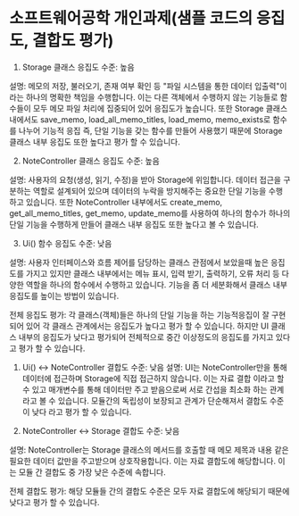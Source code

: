# 소프트웨어공학 개인과제(샘플 코드의 응집도, 결합도 평가)

1. Storage 클래스
응집도 수준: 높음

설명: 메모의 저장, 불러오기, 존재 여부 확인 등 "파일 시스템을 통한 데이터 입출력"이라는 하나의 명확한 책임을 수행합니다. 이는 다른 객체에서 수행하지 않는 기능들로 함수들이 모두 메모 파일 처리에 집중되어 있어 응집도가 높습니다. 또한 Storage 클래스 내에서도 save_memo, load_all_memo_titles, load_memo, memo_exists로 함수를 나누어 기능적 응집 즉, 단일 기능을 갖는 함수를 만들어 사용했기 때문에 Storage 클래스 내부 응집도 또한 높다고 평가 할 수 있습니다.

2. NoteController 클래스
응집도 수준: 높음

설명: 사용자의 요청(생성, 읽기, 수정)을 받아 Storage에 위임합니다. 데이터 접근을 구분하는 역할로 설계되어 있으며 데이터의 누락을 방지해주는 중요한 단일 기능을 수행 하고 있습니다. 또한 NoteController 내부에서도 create_memo, get_all_memo_titles, get_memo, update_memo를 사용하여 하나의 함수가 하나의 단일 기능을 수행하게 만들어 클래스 내부 응집도 또한 높다고 볼 수 있습니다.

3. Ui() 함수
응집도 수준: 낮음

설명: 사용자 인터페이스와 흐름 제어를 담당하는 클래스 관점에서 보았을때 높은 응집도를 가지고 있지만 클래스 내부에서는 메뉴 표시, 입력 받기, 출력하기, 오류 처리 등 다양한 역할을 하나의 함수에서 수행하고 있습니다. 기능을 좀 더 세분화해서 클래스 내부 응집도를 높이는 방법이 있습니다.

전체 응집도 평가: 각 클래스(객체)들은 하나의 단일 기능을 하는 기능적응집이 잘 구현 되어 있어 각 클래스 관계에서는 응집도가 높다고 평가 할 수 있습니다. 하지만 UI 클래스 내부의 응집도가 낮다고 평가되어 전체적으로 중간 이상정도의 응집도를 가지고 있다고 평가 할 수 있습니다.

1. Ui() ↔ NoteController
결합도 수준: 낮음
설명: UI는 NoteController만을 통해 데이터에 접근하며 Storage에 직접 접근하지 않습니다. 이는 자료 결합 이라고 할수 있고 매개변수를 통해 데이터만 주고 받음으로써 서로 간섭을 최소화 하는 관계라고 볼 수 있습니다. 모듈간의 독립성이 보장되고 관계가 단순해져서 결합도 수준이 낮다 라고 평가 할 수 있습니다.

2. NoteController ↔ Storage
결합도 수준: 낮음

설명: NoteController는 Storage 클래스의 메서드를 호출할 때 메모 제목과 내용 같은 필요한 데이터 값만을 주고받으며 상호작용합니다. 이는 자료 결합도에 해당합니다. 이는 모듈 간 결합도 중 가장 낮은 수준에 속합니다.

전체 결합도 평가: 해당 모듈들 간의 결합도 수준은 모두 자료 결합도에 해당되기 때문에 낮다고 평가 할 수 있습니다.
